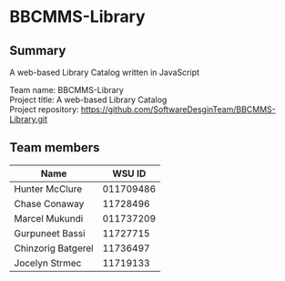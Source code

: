 # BBCMMS-Library
## Summary
A web-based Library Catalog written in JavaScript

Team name: BBCMMS-Library  
Project title: 	A web-based Library Catalog  
Project repository:	https://github.com/SoftwareDesginTeam/BBCMMS-Library.git    

## Team members
|Name|WSU ID|
|----|------|
|Hunter McClure|011709486|
|Chase Conaway|11728496|
|Marcel Mukundi|011737209|
|Gurpuneet Bassi|11727715|
|Chinzorig Batgerel|11736497|
|Jocelyn Strmec|11719133|
